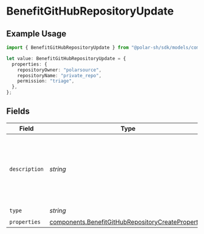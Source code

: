 # BenefitGitHubRepositoryUpdate

## Example Usage

```typescript
import { BenefitGitHubRepositoryUpdate } from "@polar-sh/sdk/models/components/benefitgithubrepositoryupdate.js";

let value: BenefitGitHubRepositoryUpdate = {
  properties: {
    repositoryOwner: "polarsource",
    repositoryName: "private_repo",
    permission: "triage",
  },
};
```

## Fields

| Field                                                                                                                    | Type                                                                                                                     | Required                                                                                                                 | Description                                                                                                              |
| ------------------------------------------------------------------------------------------------------------------------ | ------------------------------------------------------------------------------------------------------------------------ | ------------------------------------------------------------------------------------------------------------------------ | ------------------------------------------------------------------------------------------------------------------------ |
| `description`                                                                                                            | *string*                                                                                                                 | :heavy_minus_sign:                                                                                                       | The description of the benefit. Will be displayed on products having this benefit.                                       |
| `type`                                                                                                                   | *string*                                                                                                                 | :heavy_check_mark:                                                                                                       | N/A                                                                                                                      |
| `properties`                                                                                                             | [components.BenefitGitHubRepositoryCreateProperties](../../models/components/benefitgithubrepositorycreateproperties.md) | :heavy_minus_sign:                                                                                                       | N/A                                                                                                                      |